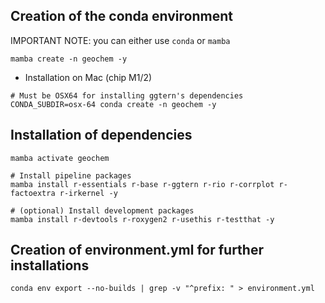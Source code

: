 ## Creation of the conda environment

IMPORTANT NOTE: you can either use `conda` or `mamba`

```{bash}
mamba create -n geochem -y
```

* Installation on Mac (chip M1/2)

```{bash}
# Must be OSX64 for installing ggtern's dependencies
CONDA_SUBDIR=osx-64 conda create -n geochem -y
```


## Installation of dependencies

```{bash}
mamba activate geochem

# Install pipeline packages
mamba install r-essentials r-base r-ggtern r-rio r-corrplot r-factoextra r-irkernel -y

# (optional) Install development packages
mamba install r-devtools r-roxygen2 r-usethis r-testthat -y
```


## Creation of environment.yml for further installations

```{bash}
conda env export --no-builds | grep -v "^prefix: " > environment.yml
```
